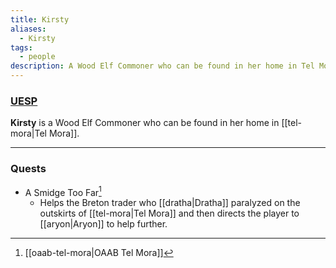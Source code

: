 ```yaml
---
title: Kirsty
aliases:
  - Kirsty
tags:
  - people
description: A Wood Elf Commoner who can be found in her home in Tel Mora.
---
```

### [UESP](https://en.uesp.net/wiki/Morrowind:Kirsty)

**Kirsty** is a Wood Elf Commoner who can be found in her home in [[tel-mora|Tel Mora]].

***
### Quests
* A Smidge Too Far[^1]
	* Helps the Breton trader who [[dratha|Dratha]] paralyzed on the outskirts of [[tel-mora|Tel Mora]] and then directs the player to [[aryon|Aryon]] to help further.

[^1]: [[oaab-tel-mora|OAAB Tel Mora]]